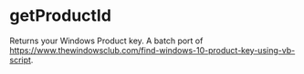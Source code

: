 # getProductId
Returns your Windows Product key. A batch port of https://www.thewindowsclub.com/find-windows-10-product-key-using-vb-script.

